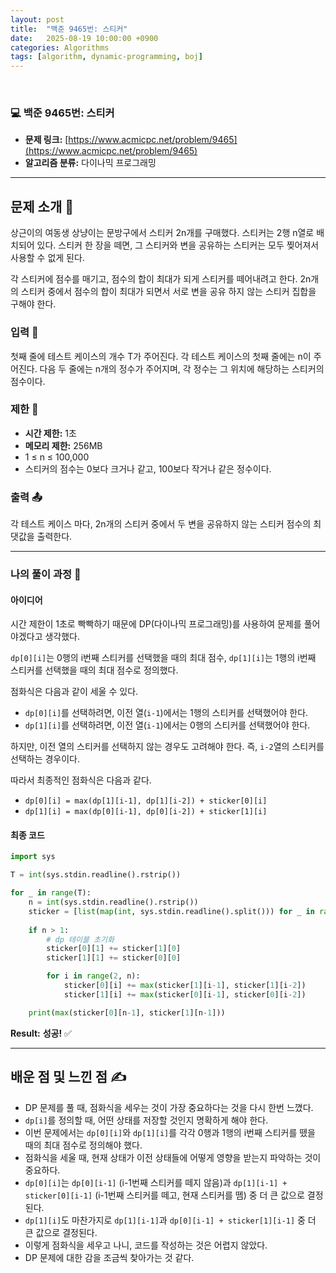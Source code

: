 ```yaml
---
layout: post
title:  "백준 9465번: 스티커"
date:   2025-08-19 10:00:00 +0900
categories: Algorithms
tags: [algorithm, dynamic-programming, boj]
---
```


<br>

### 💻 백준 9465번: 스티커

- **문제 링크:** [https://www.acmicpc.net/problem/9465](https://www.acmicpc.net/problem/9465)
- **알고리즘 분류:** 다이나믹 프로그래밍

---

## 문제 소개 🧐

상근이의 여동생 상냥이는 문방구에서 스티커 2n개를 구매했다. 스티커는 2행 n열로 배치되어 있다. 스티커 한 장을 떼면, 그 스티커와 변을 공유하는 스티커는 모두 찢어져서 사용할 수 없게 된다.

각 스티커에 점수를 매기고, 점수의 합이 최대가 되게 스티커를 떼어내려고 한다. 2n개의 스티커 중에서 점수의 합이 최대가 되면서 서로 변을 공유 하지 않는 스티커 집합을 구해야 한다.

### 입력 📝
첫째 줄에 테스트 케이스의 개수 T가 주어진다. 각 테스트 케이스의 첫째 줄에는 n이 주어진다. 다음 두 줄에는 n개의 정수가 주어지며, 각 정수는 그 위치에 해당하는 스티커의 점수이다.

### 제한 🚫
- **시간 제한:** 1초
- **메모리 제한:** 256MB
- 1 ≤ n ≤ 100,000
- 스티커의 점수는 0보다 크거나 같고, 100보다 작거나 같은 정수이다.

### 출력 📤
각 테스트 케이스 마다, 2n개의 스티커 중에서 두 변을 공유하지 않는 스티커 점수의 최댓값을 출력한다.

---

### 나의 풀이 과정 🌊

#### 아이디어

시간 제한이 1초로 빡빡하기 때문에 DP(다이나믹 프로그래밍)를 사용하여 문제를 풀어야겠다고 생각했다.

`dp[0][i]`는 0행의 i번째 스티커를 선택했을 때의 최대 점수, `dp[1][i]`는 1행의 i번째 스티커를 선택했을 때의 최대 점수로 정의했다.

점화식은 다음과 같이 세울 수 있다.
- `dp[0][i]`를 선택하려면, 이전 열(`i-1`)에서는 1행의 스티커를 선택했어야 한다.
- `dp[1][i]`를 선택하려면, 이전 열(`i-1`)에서는 0행의 스티커를 선택했어야 한다.

하지만, 이전 열의 스티커를 선택하지 않는 경우도 고려해야 한다. 즉, `i-2`열의 스티커를 선택하는 경우이다.

따라서 최종적인 점화식은 다음과 같다.
- `dp[0][i] = max(dp[1][i-1], dp[1][i-2]) + sticker[0][i]`
- `dp[1][i] = max(dp[0][i-1], dp[0][i-2]) + sticker[1][i]`

#### 최종 코드

```python
import sys

T = int(sys.stdin.readline().rstrip())

for _ in range(T):
    n = int(sys.stdin.readline().rstrip())
    sticker = [list(map(int, sys.stdin.readline().split())) for _ in range(2)]
    
    if n > 1:
        # dp 테이블 초기화
        sticker[0][1] += sticker[1][0]
        sticker[1][1] += sticker[0][0]

        for i in range(2, n):
            sticker[0][i] += max(sticker[1][i-1], sticker[1][i-2])
            sticker[1][i] += max(sticker[0][i-1], sticker[0][i-2])

    print(max(sticker[0][n-1], sticker[1][n-1]))
```

**Result:** **성공!** ✅

---

## 배운 점 및 느낀 점 ✍️

- DP 문제를 풀 때, 점화식을 세우는 것이 가장 중요하다는 것을 다시 한번 느꼈다.
- `dp[i]`를 정의할 때, 어떤 상태를 저장할 것인지 명확하게 해야 한다.
- 이번 문제에서는 `dp[0][i]`와 `dp[1][i]`를 각각 0행과 1행의 i번째 스티커를 뗐을 때의 최대 점수로 정의해야 했다.
- 점화식을 세울 때, 현재 상태가 이전 상태들에 어떻게 영향을 받는지 파악하는 것이 중요하다.
- `dp[0][i]`는 `dp[0][i-1]` (i-1번째 스티커를 떼지 않음)과 `dp[1][i-1] + sticker[0][i-1]` (i-1번째 스티커를 떼고, 현재 스티커를 뗌) 중 더 큰 값으로 결정된다.
- `dp[1][i]`도 마찬가지로 `dp[1][i-1]`과 `dp[0][i-1] + sticker[1][i-1]` 중 더 큰 값으로 결정된다.
- 이렇게 점화식을 세우고 나니, 코드를 작성하는 것은 어렵지 않았다.
- DP 문제에 대한 감을 조금씩 찾아가는 것 같다.
